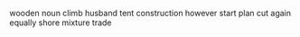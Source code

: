 wooden noun climb husband tent construction however start plan cut again equally shore mixture trade